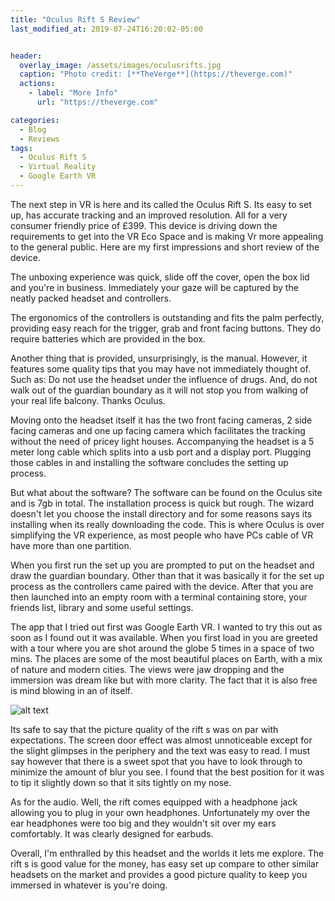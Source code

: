 ```yaml
---
title: "Oculus Rift S Review"
last_modified_at: 2019-07-24T16:20:02-05:00


header:
  overlay_image: /assets/images/oculusrifts.jpg
  caption: "Photo credit: [**TheVerge**](https://theverge.com)"
  actions:
    - label: "More Info"
      url: "https://theverge.com"

categories:
  - Blog
  - Reviews
tags:
  - Oculus Rift S
  - Virtual Reality
  - Google Earth VR
---
```



The next step in VR is here and its called the Oculus Rift S. Its easy to set up, has accurate tracking and an improved resolution. All for a very consumer friendly price of £399. This device is driving down the requirements to get into the VR Eco Space and is making Vr more appealing to the general public. Here are my first impressions and short review of the device.

The unboxing experience was quick, slide off the cover, open the box lid and you're in business. Immediately your gaze will be captured by the neatly packed headset and controllers. 

The ergonomics of the controllers is outstanding and fits the palm perfectly, providing easy reach for the trigger, grab and front facing buttons. They do require batteries which are provided in the box.

Another thing that is provided, unsurprisingly, is the manual. However, it features some quality tips that you may have not immediately thought of. Such as: Do not use the headset under the influence of drugs. And, do not walk out of the guardian boundary as it will not stop you from walking of your real life balcony. Thanks Oculus.

Moving onto the headset itself it has the two front facing cameras, 2 side facing cameras and one up facing camera which facilitates the tracking without the need of pricey light houses. Accompanying the headset is a 5 meter long cable which splits into a usb port and a display port. Plugging those cables in and installing the software concludes the setting up process.

But what about the software? The software can be found on the Oculus site and is 7gb in total. The installation process is quick but rough. The wizard doesn't let you choose the install directory and for some reasons says its installing when its really downloading the code. This is where Oculus is over simplifying the VR experience, as most people who have PCs cable of VR have more than one partition.

When you first run the set up you are prompted to put on the headset and draw the guardian boundary. Other than that it was basically it for the set up process as the controllers came paired with the device. After that you are then launched into an empty room with a terminal containing store, your friends list, library and some useful settings.

The app that I tried out first was Google Earth VR. I wanted to try this out as soon as I found out it was available. When you first load in you are greeted with a tour where you are shot around the globe 5 times in a space of two mins. The places are some of the most beautiful places on Earth, with a mix of nature and modern cities. The views were jaw dropping and the immersion was dream like but with more clarity. The fact that it is also free is mind blowing in an of itself.

![alt text](http://www.smart-magazine.com/content/uploads/2017/05/google-earth.jpg "Google Earth VR")

Its safe to say that the picture quality of the rift s was on par with expectations. The screen door effect was almost unnoticeable except for the slight glimpses in the periphery and the text was easy to read. I must say however that there is a sweet spot that you have to look through to minimize the amount of blur you see. I found that the best position for it was to tip it slightly down so that it sits tightly on my nose. 

As for the audio. Well, the rift comes equipped with a headphone jack allowing you to plug in your own headphones. Unfortunately my over the ear headphones were too big and they wouldn't sit over my ears comfortably. It was clearly designed for earbuds.

Overall, I'm enthralled by this headset and the worlds it lets me explore. The rift s is good value for the money, has easy set up compare to other similar headsets on the market and provides a good picture quality to keep you immersed in whatever is you're doing. 
